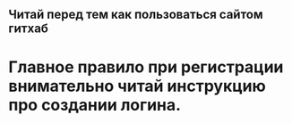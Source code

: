 ## Читай перед тем как пользоваться сайтом гитхаб

# Главное правило при регистрации внимательно читай инструкцию про создании логина.
